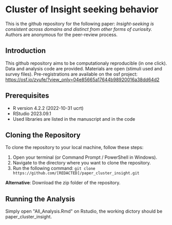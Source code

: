 # Cluster of Insight seeking behavior
This is the github repository for the following paper: *Insight-seeking is consistent across domains and distinct from other forms of curiosity.* Authors are anonymous for the peer-review process.

## Introduction
This github repository aims to be computationaly reproducible (in one click). Data and analysis code are provided. Materials are open (stimuli used and survey files). Pre-registrations are available on the osf project: https://osf.io/zyufe/?view_only=04e85665a17644b98920016a38dd64d2

## Prerequisites
- R version 4.2.2 (2022-10-31 ucrt)
- RStudio 2023.09.1
- Used libraries are listed in the manuscript and in the code

## Cloning the Repository
To clone the repository to your local machine, follow these steps:

1. Open your terminal (or Command Prompt / PowerShell in Windows).
2. Navigate to the directory where you want to clone the repository.
3. Run the following command:
`git clone https://github.com/[REDACTED]/paper_cluster_insight.git`

**Alternative**: Download the zip folder of the repository.

## Running the Analysis

Simply open "All_Analysis.Rmd" on Rstudio, the working dictory should be paper_cluster_insight.